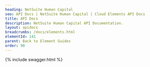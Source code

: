 ```yaml
---
heading: NetSuite Human Capital
seo: API Docs | NetSuite Human Capital | Cloud Elements API Docs
title: API Docs
description: NetSuite Human Capital API Documentation.
layout: apidocs
breadcrumbs: /docs/elements.html
elementId: 141
parent: Back to Element Guides
order: 90
---
```


{% include swagger.html %}
